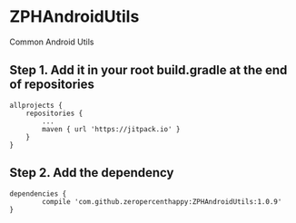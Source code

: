 # ZPHAndroidUtils
Common Android Utils

## Step 1. Add it in your root build.gradle at the end of repositories

```
allprojects {
	repositories {
		...
		maven { url 'https://jitpack.io' }
	}
}
```

## Step 2. Add the dependency

```
dependencies {
        compile 'com.github.zeropercenthappy:ZPHAndroidUtils:1.0.9'
}
```
